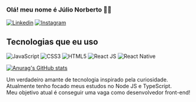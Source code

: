 ### Olá! meu nome é Júlio Norberto 🙋‍♂️

[![Linkedin](https://img.shields.io/badge/LinkedIn-0077B5?style=for-the-badge&logo=linkedin&logoColor=white)](https://www.linkedin.com/in/julio-norberto/)
[![Instagram](https://img.shields.io/badge/Instagram-E4405F?style=for-the-badge&logo=instagram&logoColor=white)](https://www.instagram.com/julionorberto_s/)



## Tecnologias que eu uso

![JavaScript](https://img.shields.io/badge/JavaScript-F7DF1E?style=for-the-badge&logo=javascript&logoColor=black)
![CSS3](https://img.shields.io/badge/CSS3-1572B6?style=for-the-badge&logo=css3&logoColor=white)
![HTML5](https://img.shields.io/badge/HTML5-E34F26?style=for-the-badge&logo=html5&logoColor=white)
![React JS](https://img.shields.io/badge/React-20232A?style=for-the-badge&logo=react&logoColor=61DAFB)
![React Native](https://img.shields.io/badge/React_Native-20232A?style=for-the-badge&logo=react&logoColor=61DAFB)


[![Anurag's GitHub stats](https://github-readme-stats.vercel.app/api?username=Julio-Norberto)](https://github.com/Julio-Norberto/github-readme-stats)

Um verdadeiro amante de tecnologia inspirado pela curiosidade. <br>
Atualmente tenho focado meus estudos no Node JS e TypeScript.<br>
Meu objetivo atual é conseguir uma vaga como desenvolvedor front-end!
